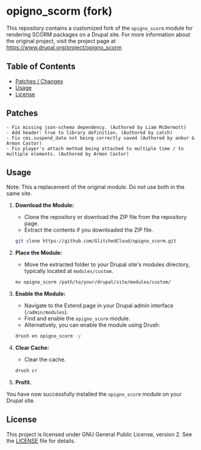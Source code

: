 # opigno_scorm (fork)

This repository contains a customized fork of the `opigno_scorm` module for rendering SCORM packages on a Drupal site.
For more information about the original project, visit the project page at https://www.drupal.org/project/opigno_scorm

## Table of Contents

- [Patches / Changes](#patches)
- [Usage](#usage)
- [License](#license)

## Patches
    - Fix missing json-schema dependency. (Authored by Liam McDermott)
    - Add header: true to library definition. (Authored by catch)
    - Fix cmi.suspend_data not being correctly saved (Authored by ankur & Armon Castor)
    - Fix player's attach method being attached to multiple time / to multiple elements. (Authored by Armon Castor)

## Usage
Note: This a replacement of the original module. Do not use both in the same site. 

1. **Download the Module:**
    - Clone the repository or download the ZIP file from the repository page.
    - Extract the contents if you downloaded the ZIP file.

    ```bash
    git clone https://github.com/GlitchedCloud/opigno_scorm.git
    ```

2. **Place the Module:**
    - Move the extracted folder to your Drupal site's modules directory, typically located at `modules/custom`.

    ```bash
    mv opigno_scorm /path/to/your/drupal/site/modules/custom/
    ```

3. **Enable the Module:**
    - Navigate to the Extend page in your Drupal admin interface (`/admin/modules`).
    - Find and enable the `opigno_scorm` module.
    - Alternatively, you can enable the module using Drush:

    ```bash
    drush en opigno_scorm -y
    ```

4. **Clear Cache:**
    - Clear the cache.

    ```bash
    drush cr
    ```

5. **Profit.**

You have now successfully installed the `opigno_scorm` module on your Drupal site.

## License

This project is licensed under GNU General Public License, version 2. See the [LICENSE](LICENSE.md) file for details.